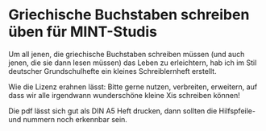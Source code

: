 # Griechische Buchstaben schreiben üben für MINT-Studis

Um all jenen, die griechische Buchstaben schreiben müssen (und auch jenen, die sie dann lesen müssen) das Leben zu erleichtern, hab ich im Stil deutscher Grundschulhefte ein kleines Schreiblernheft erstellt.

Wie die Lizenz erahnen lässt: Bitte gerne nutzen, verbreiten, erweitern, auf dass wir alle irgendwann wunderschöne kleine Xis schreiben können!

Die pdf lässt sich gut als DIN A5 Heft drucken, dann sollten die Hilfspfeile- und nummern noch erkennbar sein.
